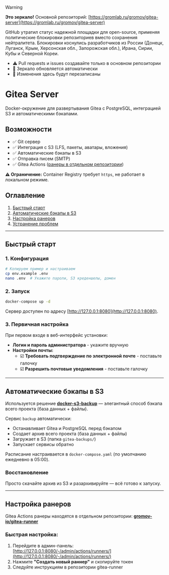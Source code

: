 > [!WARNING]
> **Это зеркало!** Основной репозиторий: [https://gromlab.ru/gromov/gitea-server](https://gromlab.ru/gromov/gitea-server)
> 
> GitHub утратил статус надежной площадки для open-source, применяя политические блокировки репозиториев вместо сохранения нейтралитета. Блокировки коснулись разработчиков из России (Донецк, Луганск, Крым, Херсонская обл., Запорожская обл.), Ирана, Сирии, Кубы и Северной Кореи.
> 
> - ⚠️ Pull requests и issues создавайте только в основном репозитории
> - 🔄 Зеркало обновляется автоматически
> - 🚫 Изменения здесь будут перезаписаны

# Gitea Server

Docker-окружение для развертывания Gitea с PostgreSQL, интеграцией S3 и автоматическими бэкапами.

## Возможности
- ✅ Git сервер
- ✅ Интеграция с S3 (LFS, пакеты, аватары, вложения)
- ✅ Автоматические бэкапы в S3
- ✅ Отправка писем (SMTP)
- ✅ Gitea Actions ([ранеры в отдельном репозитории](https://github.com/gromov-io/gitea-runner))

**⚠️ Ограничение:** Container Registry требует `https`, не работает в локальном режиме.

## Оглавление
1. [Быстрый старт](#быстрый-старт)
2. [Автоматические бэкапы в S3](#автоматические-бэкапы-в-s3)
3. [Настройка ранеров](#настройка-ранеров)
4. [Устранение проблем](#устранение-проблем)


---

## Быстрый старт

### 1. Конфигурация

```bash
# Копируем пример и настраиваем
cp env.example .env
nano .env  # Укажите пароли, S3 креденшелы, домен
```

### 2. Запуск

```bash
docker-compose up -d
```

Сервер доступен по адресу [http://127.0.0.1:8080](http://127.0.0.1:8080).

### 3. Первичная настройка

При первом входе в веб-интерфейс установки:
- **Логин и пароль администратора** - укажите вручную
- **Настройки почты:**
  - ☑️ **Требовать подтверждение по электронной почте** - поставьте галочку
  - ☑️ **Разрешить почтовые уведомления** - поставьте галочку

---

## Автоматические бэкапы в S3

Используется решение **[docker-s3-backup](https://github.com/gromov-io/docker-s3-backup)** — элегантный способ бэкапа всего проекта (база данных + файлы).


Сервис `backup` автоматически:
   - Останавливает Gitea и PostgreSQL перед бэкапом
   - Создает архив всего проекта (база данных + файлы)
   - Загружает в S3 (папка `gitea-backups/`)
   - Запускает сервисы обратно

Расписание настраивается в `docker-compose.yaml` (по умолчанию ежедневно в 05:00).

### Восстановление

Просто скачайте архив из S3 и разархивируйте — всё готово к запуску.

---

## Настройка ранеров

Gitea Actions ранеры находятся в отдельном репозитории: **[gromov-io/gitea-runner](https://github.com/gromov-io/gitea-runner)**

### Быстрая настройка:

1. Перейдите в админ-панель: [http://127.0.0.1:8080/-/admin/actions/runners/](http://127.0.0.1:8080/-/admin/actions/runners/)
2. Нажмите **"Создать новый раннер"** и скопируйте токен
3. Следуйте инструкциям в репозитории gitea-runner